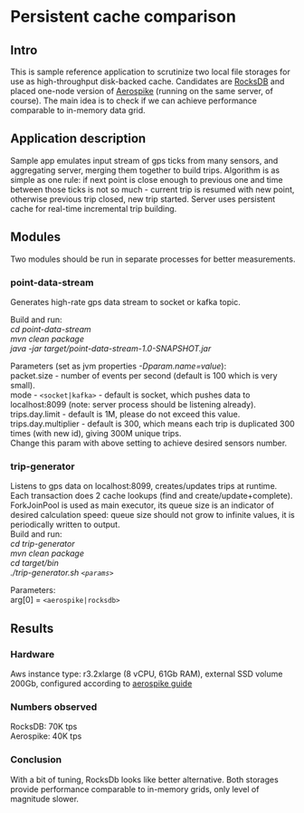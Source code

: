 # Persistent cache comparison

## Intro
This is sample reference application to scrutinize two local file storages for use as high-throughput disk-backed cache. 
Candidates are [RocksDB](http://rocksdb.org/) and placed one-node version of [Aerospike](http://www.aerospike.com/) (running on the same server, of course).
The main idea is to check if we can achieve performance comparable to in-memory data grid.

## Application description
Sample app emulates input stream of gps ticks from many sensors, and aggregating server, merging them together to build trips. Algorithm is as simple as one rule: if next point is close enough to previous one and time between those ticks is not so much - current trip is resumed with new point, otherwise previous trip closed, new trip started. 
Server uses persistent cache for real-time incremental trip building.
## Modules
Two modules should be run in separate processes for better measurements.    
### point-data-stream
Generates high-rate gps data stream to socket or kafka topic. 
    
Build and run:        
*cd point-data-stream    
mvn clean package    
java -jar target/point-data-stream-1.0-SNAPSHOT.jar* 
    
Parameters (set as jvm properties *-Dparam.name=value*):        
packet.size - number of events per second (default is 100 which is very small).    
mode - ```<socket|kafka>``` - default is socket, which pushes data to localhost:8099 (note: server process should be listening already).  
trips.day.limit - default is 1M, please do not exceed this value.     
trips.day.multiplier - default is 300, which means each trip is duplicated 300 times (with new id), giving 300M unique trips.    
Change this param with above setting to achieve desired sensors number.       

### trip-generator

Listens to gps data on localhost:8099, creates/updates trips at runtime. Each transaction does 2 cache lookups (find and create/update+complete).    
ForkJoinPool is used as main executor, its queue size is an indicator of desired calculation speed: 
queue size should not grow to infinite values, it is periodically written to output.        
Build and run:    
*cd trip-generator    
mvn clean package    
cd target/bin    
./trip-generator.sh ```<params>```*    

Parameters:    
arg[0] = ```<aerospike|rocksdb>```    

## Results
### Hardware
Aws instance type: r3.2xlarge (8 vCPU, 61Gb RAM), external SSD volume 200Gb, configured according to [aerospike guide](http://www.aerospike.com/docs/deploy_guides/aws/tune/)    
### Numbers observed
RocksDB: 70K tps    
Aerospike: 40K tps    
### Conclusion
With a bit of tuning, RocksDb looks like better alternative. Both storages provide performance comparable to in-memory grids, only level 
of magnitude slower.
